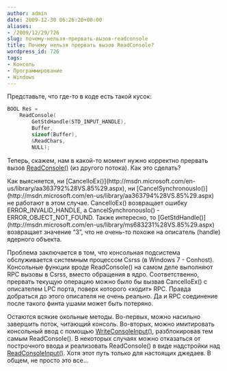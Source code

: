 ```yaml
---
author: admin
date: 2009-12-30 06:26:20+00:00
aliases:
- /2009/12/29/726
slug: почему-нельзя-прервать-вызов-readconsole
title: Почему нельзя прервать вызов ReadConsole?
wordpress_id: 726
tags:
- Консоль
- Программирование
- Windows
---
```


Представьте, что где-то в коде есть такой кусок:

```cpp
BOOL Res =
    ReadConsole(
        GetStdHandle(STD_INPUT_HANDLE),
        Buffer,
        sizeof(Buffer),
        &ReadChars,
        NULL);
```

Теперь, скажем, нам в какой-то момент нужно корректно прервать вызов [ReadConsole()](http://msdn.microsoft.com/en-us/library/ms684958%28VS.85%29.aspx) (из другого потока). Как это сделать?

<!--more-->Как выясняется, ни [CancelIoEx()](http://msdn.microsoft.com/en-us/library/aa363792%28VS.85%29.aspx), ни [CancelSynchronousIo()](http://msdn.microsoft.com/en-us/library/aa363794%28VS.85%29.aspx) не работают в этом случае. CancelIoEx() возвращает ошибку ERROR_INVALID_HANDLE, а CancelSynchronousIo() - ERROR_OBJECT_NOT_FOUND. Также интересно, то [GetStdHandle()](http://msdn.microsoft.com/en-us/library/ms683231%28VS.85%29.aspx) возвращает значение “3”, что не очень-то похоже на описатель (handle) ядерного объекта.

Проблема заключается  в том, что консольная подсистема обслуживается системным процессом Csrss (в Windows 7 - Conhost). Консольные функции вроде ReadConsole() на самом деле выполняют RPC вызовы в Csrss, вместо обращения в ядро. Соответственно, прервать текущую операцию можно было бы вызвав CancelIoEx() с описателем LPC порта, поверх которого «ходит» RPC. Правда добраться до этого описателя не очень реально. Да и RPC соединение после такого финта ушами может быть потеряно.

Остаются всякие окольные методы. Во-первых, можно насильно завершить поток, читающий консоль. Во-вторых, можно имитировать консольный ввод с помощью [WriteConsoleInput()](http://msdn.microsoft.com/en-us/library/ms687403%28VS.85%29.aspx), разблокировав тем самым ReadConsole(). В некоторых случаях можно отказаться от построчного ввода и реализовать ReadConsole() в виде надстройки над [ReadConsoleInput()](http://msdn.microsoft.com/en-us/library/ms684961%28VS.85%29.aspx). Хотя этот путь только для настоящих джедаев. В общем, не просто это все…
